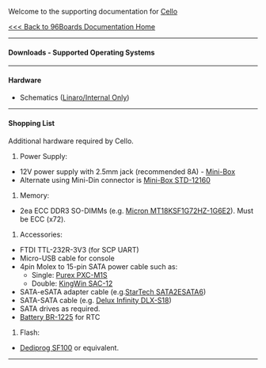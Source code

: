 Welcome to the supporting documentation for [Cello](http://www.lenovator.com/product/103.html)

[<<< Back to 96Boards Documentation Home](https://github.com/96boards/documentation/wiki)

***

#### Downloads - Supported Operating Systems

***

#### Hardware

- Schematics ([Linaro/Internal Only](https://drive.google.com/open?id=0B5b0QvBnBcsyM3E4eGMxX1pwaTA))

***

#### Shopping List

Additional hardware required by Cello.

1. Power Supply:
 * 12V power supply with 2.5mm jack (recommended 8A) - [Mini-Box](http://www.mini-box.com/80w-AC-DC-Power-Adapter-12v-6-6A)
 * Alternate using Mini-Din connector is [Mini-Box STD-12160](http://www.mini-box.com/12v-16A-AC-DC-Power-Adapter)
1. Memory:
 * 2ea ECC DDR3 SO-DIMMs (e.g. [Micron MT18KSF1G72HZ-1G6E2](https://www.micron.com/parts/modules/ddr3-sdram/mt18ksf1g72hz-1g6)). Must be ECC (x72).
1. Accessories:
 * FTDI TTL-232R-3V3 (for SCP UART)
 * Micro-USB cable for console
 * 4pin Molex to 15-pin SATA power cable such as:
   * Single: [Purex PXC-M1S](http://www.microcenter.com/product/403823/4-pin_Molex_(Male)_to_15-pin_SATA_Power_Cable_6)
    * Double: [KingWin SAC-12](http://www.microcenter.com/product/409249/8_Molex_4-Pin_Male_to_Dual_15-Pin_SATA_Power_Cable)
 * SATA-eSATA adapter cable (e.g.[StarTech SATA2ESATA6](https://www.startech.com/Cables/Drive/eSATA/6foot-Shielded-eSATA-to-SATA-Cable~SATA2ESATA6))
 * SATA-SATA cable (e.g. [Delux Infinity DLX-S18](http://www.microcenter.com/product/388739/18_SATA_III_Cable))
 * SATA drives as required.
 * [Battery BR-1225](http://www.digikey.com/product-detail/en/panasonic-bsg/BR-1225/P183-ND/31915) for RTC
1. Flash:
 * [Dediprog SF100](http://www.dediprog.com/pd/spi-flash-solution/SF100) or equivalent.

***